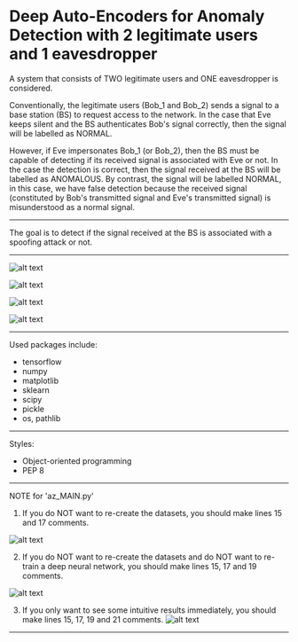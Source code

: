 # Deep Auto-Encoders for Anomaly Detection with 2 legitimate users and 1 eavesdropper

A system that consists of TWO legitimate users and ONE eavesdropper is considered.

Conventionally, the legitimate users (Bob_1 and Bob_2) sends a signal to a base station (BS) to request access to the network. In the case that Eve keeps silent and the BS authenticates Bob's signal correctly, then the signal will be labelled as NORMAL.

However, if Eve impersonates Bob_1 (or Bob_2), then the BS must be capable of detecting if its received signal is associated with Eve or not. In the case the detection is correct, then the signal received at the BS will be labelled as ANOMALOUS. By contrast, the signal will be labelled NORMAL, in this case, we have false detection because the received signal (constituted by Bob's transmitted signal and Eve's transmitted signal) is misunderstood as a normal signal.

---
The goal is to detect if the signal received at the BS is associated with a spoofing attack or not.

---
![alt text](
https://github.com/TiepMH/AE_for_Anomaly_Detection__with_2_legitimate_users_and_1_eavesdropper/blob/main/Figure_1.png
)

![alt text](
https://github.com/TiepMH/AE_for_Anomaly_Detection__with_2_legitimate_users_and_1_eavesdropper/blob/main/Figure_2.png
)

![alt text](
https://github.com/TiepMH/AE_for_Anomaly_Detection__with_2_legitimate_users_and_1_eavesdropper/blob/main/Figure_2.png
)

![alt text](
https://github.com/TiepMH/AE_for_Anomaly_Detection__with_2_legitimate_users_and_1_eavesdropper/blob/main/Figure_4.png
)

---
Used packages include:
- tensorflow
- numpy
- matplotlib
- sklearn
- scipy
- pickle
- os, pathlib
---
Styles:
- Object-oriented programming
- PEP 8

---
NOTE for 'az_MAIN.py'
1) If you do NOT want to re-create the datasets, you should make lines 15 and 17 comments.

![alt text](
https://github.com/TiepMH/AE_for_Anomaly_Detection__with_2_legitimate_users_and_1_eavesdropper/blob/fb23647221776cd27f7a09c25b6a88c1110c2a60/library/Remove_parts_1_and_2.png
)

2) If you do NOT want to re-create the datasets and do NOT want to re-train a deep neural network, you should make lines 15, 17 and 19 comments.

![alt text](
https://github.com/TiepMH/AE_for_Anomaly_Detection__with_2_legitimate_users_and_1_eavesdropper/blob/fb23647221776cd27f7a09c25b6a88c1110c2a60/library/Remove_parts_1_2_and_3.png
)

3) If you only want to see some intuitive results immediately, you should make lines 15, 17, 19 and 21 comments.
![alt text](
https://github.com/TiepMH/AE_for_Anomaly_Detection__with_2_legitimate_users_and_1_eavesdropper/blob/fb23647221776cd27f7a09c25b6a88c1110c2a60/library/Remove_parts_1_2_3_and_4.png
)
---

